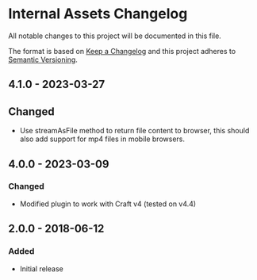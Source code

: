 # Internal Assets Changelog

All notable changes to this project will be documented in this file.

The format is based on [Keep a Changelog](http://keepachangelog.com/) and this project adheres to [Semantic Versioning](http://semver.org/).

## 4.1.0 - 2023-03-27
## Changed
- Use streamAsFile method to return file content to browser, this should
  also add support for mp4 files in mobile browsers.

## 4.0.0 - 2023-03-09
### Changed
- Modified plugin to work with Craft v4 (tested on v4.4)

## 2.0.0 - 2018-06-12
### Added
- Initial release
